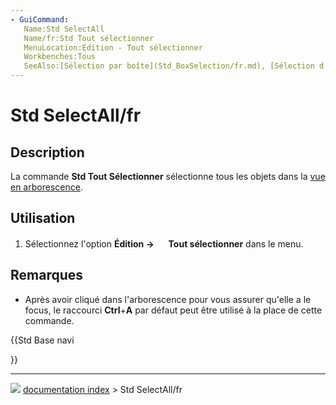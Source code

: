 ```yaml
---
- GuiCommand:
   Name:Std SelectAll
   Name/fr:Std Tout sélectionner 
   MenuLocation:Édition - Tout sélectionner
   Workbenches:Tous
   SeeAlso:[Sélection par boîte](Std_BoxSelection/fr.md), [Sélection d'éléments](Std_BoxElementSelection/fr.md)
---
```


# Std SelectAll/fr

## Description

La commande **Std Tout Sélectionner** sélectionne tous les objets dans la [vue en arborescence](tree_view/fr.md).

## Utilisation

1.  Sélectionnez l\'option **Édition  → <img src="images/Std_SelectAll.svg" width=16px> Tout sélectionner** dans le menu.

## Remarques

-   Après avoir cliqué dans l\'arborescence pour vous assurer qu\'elle a le focus, le raccourci **Ctrl**+**A** par défaut peut être utilisé à la place de cette commande.





{{Std Base navi

}}



---
![](images/Button_right.svg) [documentation index](../README.md) > Std SelectAll/fr
